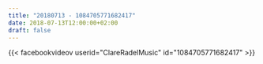 ```yaml
---
title: "20180713 - 1084705771682417"
date: 2018-07-13T12:00:00+02:00
draft: false
---
```


{{< facebookvideov userid="ClareRadelMusic" id="1084705771682417" >}}